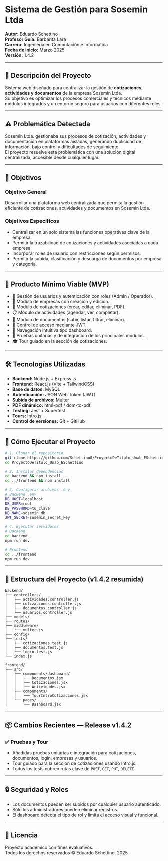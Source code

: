 # Sistema de Gestión para Sosemin Ltda
**Autor:** Eduardo Schettino  
**Profesor Guía:** Barbarita Lara  
**Carrera:** Ingeniería en Computación e Informática  
**Fecha de inicio:** Marzo 2025  
**Versión:** 1.4.2

---

## 📌 Descripción del Proyecto

Sistema web diseñado para centralizar la gestión de **cotizaciones, actividades y documentos** de la empresa Sosemin Ltda.  
Su objetivo es optimizar los procesos comerciales y técnicos mediante módulos integrados y un entorno seguro para usuarios con diferentes roles.

---

## ⚠️ Problemática Detectada

Sosemin Ltda. gestionaba sus procesos de cotización, actividades y documentación en plataformas aisladas, generando duplicidad de información, bajo control y dificultades de seguimiento.  
El proyecto resuelve esta problemática con una solución digital centralizada, accesible desde cualquier lugar.

---

## 🎯 Objetivos

### Objetivo General
Desarrollar una plataforma web centralizada que permita la gestión eficiente de cotizaciones, actividades y documentos en Sosemin Ltda.

### Objetivos Específicos
- Centralizar en un solo sistema las funciones operativas clave de la empresa.
- Permitir la trazabilidad de cotizaciones y actividades asociadas a cada empresa.
- Incorporar roles de usuario con restricciones según permisos.
- Permitir la subida, clasificación y descarga de documentos por empresa y categoría.

---

## 🔧 Producto Mínimo Viable (MVP)

- 🧾 Gestión de usuarios y autenticación con roles (Admin / Operador).
- 💼 Módulo de empresas con creación y edición.
- 💸 Módulo de cotizaciones (crear, editar, eliminar, PDF).
- 📋 Módulo de actividades (agendar, ver, completar).
- 📂 Módulo de documentos (subir, listar, filtrar, eliminar).
- 🔐 Control de acceso mediante JWT.
- 🧠 Navegación intuitiva tipo dashboard.
- 🧪 Pruebas unitarias y de integración de los principales módulos.
- 🎓 Tour guiado en la sección de cotizaciones.

---

## 🛠️ Tecnologías Utilizadas

- **Backend:** Node.js + Express.js
- **Frontend:** React.js (Vite + TailwindCSS)
- **Base de datos:** MySQL
- **Autenticación:** JSON Web Token (JWT)
- **Subida de archivos:** Multer
- **PDF dinámico:** html-pdf / dom-to-pdf
- **Testing:** Jest + Supertest
- **Tours:** Intro.js
- **Control de versiones:** Git + GitHub

---

## 🚀 Cómo Ejecutar el Proyecto

```bash
# 1. Clonar el repositorio
git clone https://github.com/Schettino0/ProyectoDeTitulo_Unab_ESchettino.git
cd ProyectoDeTitulo_Unab_ESchettino

# 2. Instalar dependencias
cd backend && npm install
cd ../frontend && npm install

# 3. Configurar archivos .env
# Backend .env
DB_HOST=localhost
DB_USER=root
DB_PASSWORD=tu_clave
DB_NAME=sosemin_db
JWT_SECRET=sosemin_secret_key

# 4. Ejecutar servidores
# Backend
cd backend
npm run dev

# Frontend
cd ../frontend
npm run dev
```

---

## 📁 Estructura del Proyecto (v1.4.2 resumida)

```
backend/
├── controllers/
│   ├── actividades.controller.js
│   ├── cotizaciones.controller.js
│   ├── documentos.controller.js
│   └── usuarios.controller.js
├── models/
├── routes/
├── middleware/
│   └── multer.js
├── config/
├── tests/
│   ├── cotizaciones.test.js
│   ├── documentos.test.js
│   └── login.test.js
└── index.js

frontend/
├── src/
│   ├── components/dashboard/
│   │   ├── Documentos.jsx
│   │   ├── Cotizaciones.jsx
│   │   ├── Actividades.jsx
│   ├── components/
│   │   └── TourIntroCotizaciones.jsx
│   └── pages/
│       └── Dashboard.jsx
```

---

## 📦 Cambios Recientes — Release v1.4.2

### ✅ Pruebas y Tour

- Añadidas pruebas unitarias e integración para cotizaciones, documentos, login, empresas y usuarios.
- Tour guiado para la sección de cotizaciones usando Intro.js.
- Todos los tests cubren rutas clave de `POST`, `GET`, `PUT`, `DELETE`.

---

## 🔒 Seguridad y Roles

- Los documentos pueden ser subidos por cualquier usuario autenticado.
- Sólo los administradores pueden eliminar registros.
- El dashboard detecta el tipo de rol y limita el acceso visual y funcional.

---

## 📘 Licencia

Proyecto académico con fines evaluativos.  
Todos los derechos reservados © Eduardo Schettino, 2025.
